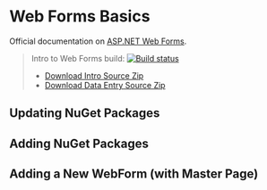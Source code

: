 # Web Forms Basics

Official documentation on [ASP.NET Web Forms](https://docs.microsoft.com/en-us/aspnet/web-forms/).

> Intro to Web Forms build: [![Build status](https://ci.appveyor.com/api/projects/status/8ihn6nj1m0t2ai0v/branch/CPSC-1517-A03?svg=true)](https://ci.appveyor.com/project/dgilleland/2018-jan-in-class/branch/CPSC-1517-A03)
>
> - [Download Intro Source Zip](https://ci.appveyor.com/api/buildjobs/6x8wbwd1ywwqrv47/artifacts/IntroToWebForms.zip)
> - [Download Data Entry Source Zip](https://ci.appveyor.com/api/buildjobs/59rm4tm7u2nrmjbo/artifacts/IntroToWebForms.zip)


## Updating NuGet Packages


## Adding NuGet Packages


## Adding a New WebForm (with Master Page)

